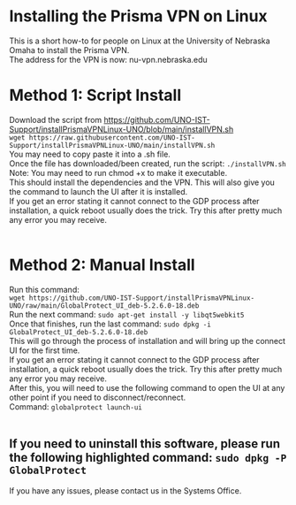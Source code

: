 # Installing the Prisma VPN on Linux
This is a short how-to for people on Linux at the University of Nebraska Omaha to install the Prisma VPN.
<br/>
The address for the VPN is now: nu-vpn.nebraska.edu

# Method 1: Script Install
Download the script from https://github.com/UNO-IST-Support/installPrismaVPNLinux-UNO/blob/main/installVPN.sh
<br/>
`wget https://raw.githubusercontent.com/UNO-IST-Support/installPrismaVPNLinux-UNO/main/installVPN.sh`
<br/>
You may need to copy paste it into a .sh file.
<br/>
Once the file has downloaded/been created, run the script: `./installVPN.sh`
<br/>
Note: You may need to run chmod +x to make it executable.
<br/>
This should install the dependencies and the VPN. This will also give you the command to launch the UI after it is installed.
<br/>
If you get an error stating it cannot connect to the GDP process after installation, a quick reboot usually does the trick. Try this after pretty much any error you may receive. 
<br/>
<br/>
# Method 2: Manual Install
Run this command:
<br/>
`wget https://github.com/UNO-IST-Support/installPrismaVPNLinux-UNO/raw/main/GlobalProtect_UI_deb-5.2.6.0-18.deb`
<br/>
Run the next command: `sudo apt-get install -y libqt5webkit5`
<br/>
Once that finishes, run the last command: `sudo dpkg -i GlobalProtect_UI_deb-5.2.6.0-18.deb`
<br/>
This will go through the process of installation and will bring up the connect UI for the first time.
<br/>
If you get an error stating it cannot connect to the GDP process after installation, a quick reboot usually does the trick. Try this after pretty much any error you may receive. 
<br/>
After this, you will need to use the following command to open the UI at any other point if you need to disconnect/reconnect. 
<br/>
Command: `globalprotect launch-ui`
<br/>
<br/>
## If you need to uninstall this software, please run the following highlighted command: `sudo dpkg -P GlobalProtect`

If you have any issues, please contact us in the Systems Office.

